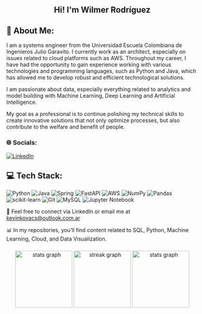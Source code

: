 <h2 align="center"> Hi! I'm Wilmer Rodríguez <br/></h2>

## 💫 About Me:
I am a systems engineer from the Universidad Escuela Colombiana de Ingenieros Julio Garavito. I currently work as an architect, especially on issues related to cloud platforms such as AWS. Throughout my career, I have had the opportunity to gain experience working with various technologies and programming languages, such as Python and Java, which has allowed me to develop robust and efficient technological solutions.

I am passionate about data, especially everything related to analytics and model building with Machine Learning, Deep Learning and Artificial Intelligence.

My goal as a professional is to continue polishing my technical skills to create innovative solutions that not only optimize processes, but also contribute to the welfare and benefit of people.

### 🌐 Socials:
[![LinkedIn](https://img.shields.io/badge/LinkedIn-%230077B5.svg?logo=linkedin&logoColor=white)](www.linkedin.com/in/wilmer-arley-rodriguez-ropero) 

## 💻 Tech Stack:
![Python](https://img.shields.io/badge/python-3670A0?style=for-the-badge&logo=python&logoColor=ffdd54) ![Java](https://img.shields.io/badge/java-%23ED8B00.svg?style=for-the-badge&logo=openjdk&logoColor=white) ![Spring](https://img.shields.io/badge/spring-%236DB33F.svg?style=for-the-badge&logo=spring&logoColor=white) ![FastAPI](https://img.shields.io/badge/FastAPI-005571?style=for-the-badge&logo=fastapi) ![AWS](https://img.shields.io/badge/AWS-%23FF9900.svg?style=for-the-badge&logo=amazon-aws&logoColor=white) ![NumPy](https://img.shields.io/badge/numpy-%23013243.svg?style=for-the-badge&logo=numpy&logoColor=white) ![Pandas](https://img.shields.io/badge/pandas-%23150458.svg?style=for-the-badge&logo=pandas&logoColor=white) ![scikit-learn](https://img.shields.io/badge/scikit--learn-%23F7931E.svg?style=for-the-badge&logo=scikit-learn&logoColor=white) ![Git](https://img.shields.io/badge/git-%23F05033.svg?style=for-the-badge&logo=git&logoColor=white) ![MySQL](https://img.shields.io/badge/mysql-4479A1.svg?style=for-the-badge&logo=mysql&logoColor=white) ![Jupyter Notebook](https://img.shields.io/badge/jupyter-%23FA0F00.svg?style=for-the-badge&logo=jupyter&logoColor=white)


📧 Feel free to connect via LinkedIn or email me at kevinkovacs@outlook.com.ar

📊 In my repositories, you’ll find content related to SQL, Python, Machine Learning, Cloud, and Data Visualization.

###

<div align="center">
  <img src="https://github-readme-stats-eight-theta.vercel.app/api?username=wilmer-rodriguez-r&show_icons=true&theme=dracula&include_all_commits=true&count_private=true" height="150" alt="stats graph"  />
  <img src="https://streak-stats.demolab.com?user=wilmer-rodriguez-r&locale=en&mode=daily&theme=dracula&hide_border=false&border_radius=5" height="150" alt="streak graph"  />
  <img src="https://github-readme-stats.vercel.app/api/top-langs/?username=wilmer-rodriguez-r&show_icons=true&theme=dracula&include_all_commits=true&count_private=true&layout=compact" height="150" alt="stats graph" />
</div>
